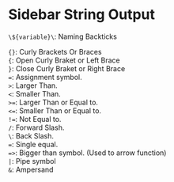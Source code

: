 # Sidebar String Output

`\${variable}\`: Naming Backticks

```{}```: Curly Brackets Or Braces<br>
```{```: Open Curly Braket or Left Brace<br>
```}```: Close Curly Braket or Right Brace<br>
```=```: Assignment symbol.<br>
```>```: Larger Than.<br>
```<```: Smaller Than.<br>
```>=```: Larger Than or Equal to.<br>
```<=```: Smaller Than or Equal to.<br>
```!=```: Not Equal to.<br>
```/```: Forward Slash.<br>
```\```: Back Slash.<br>
```=```: Single equal.<br>
```=>```: Bigger than symbol. (Used to arrow function)<br>
```|```: Pipe symbol<br>
```&```: Ampersand<br>